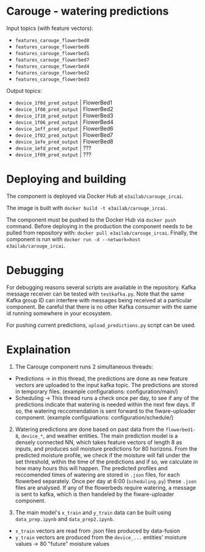 # Carouge - watering predictions

Input topics (with feature vectors):

* `features_carouge_flowerbed8`
* `features_carouge_flowerbed6`
* `features_carouge_flowerbed1`
* `features_carouge_flowerbed7`
* `features_carouge_flowerbed4`
* `features_carouge_flowerbed2`
* `features_carouge_flowerbed3`

Output topics:

* `device_1f0d_pred_output` | FlowerBed1
* `device_1f08_pred_output` | FlowerBed2
* `device_1f10_pred_output` | FlowerBed3
* `device_1f06_pred_output` | FlowerBed4
* `device_1eff_pred_output` | FlowerBed6
* `device_1f02_pred_output` | FlowerBed7
* `device_1efe_pred_output` | FlowerBed8
* `device_1efd_pred_output` | ???
* `device_1f09_pred_output` | ???


# Deploying and building

The component is deployed via Docker Hub at `e3ailab/carouge_ircai`.

The image is built with `docker build -t e3ailab/carouge_ircai`.

The component must be pushed to the Docker Hub via `docker push` command. Before deploying in the production the component needs to be pulled from repository with: `docker pull e3ailab/carouge_ircai`. Finally, the component is run with `docker run -d --network=host e3ailab/carouge_ircai`.

# Debugging

For debugging reasons several scripts are available in the repository. Kafka message receiver can be tested with `testkafka.py`. Note that the same Kafka group ID can interfere with messages being received at a particular component. Be careful that there is no other Kafka consumer with the same id running somewhere in your ecosystem.

For pushing current predictions, `upload_predictions.py` script can be used.


# Explaination

1. The Carouge component runs 2 simultaneous threads:
  - Predictions -> in this thread, the predictions are done as new feature vectors are uploaded to the input kafka topic. The predictions are stored in temporary files. (example configurations: configuration/main/)
  - Scheduling -> This thread runs a check once per day, to see if any of the predictions indicate that watering is needed within the next few days. If so, the watering reccomendation is sent forward to the fiware-uploader component.
(example configurations: configuration/schedule/)
2. Watering predictions are done based on past data from the `flowerbed1-8`, `device_*`, and weather entities.
The main prediction model is a densely connected NN, which takes feature vectors of length 8 as inputs, and produces soil moisture predictions for 80 horizons. From the predicted moisture profile, we check if the moisture will fall under the set threshold, within the time of the predictions and if so, we calculate in how many hours this will happen. The predicted profiles and reccomended times of watering are stored in `.json` files, for each flowerbed separately. Once per day at 6:00 (`scheduling.py`) these `.json` files are analysed. If any of the flowerbeds require watering, a message is sent to kafka, which is then handeled by the fiware-uploader component.

3. The main model's `x_train` and `y_train` data can be built using `data_prep.ipynb` and `data_prep2.ipynb`.
  - `x_train` vectors are read from .json files produced by data-fusion
  - `y_train` vectors are produced from the `device_...` entities' moisture values -> 80 "future" moisture values
